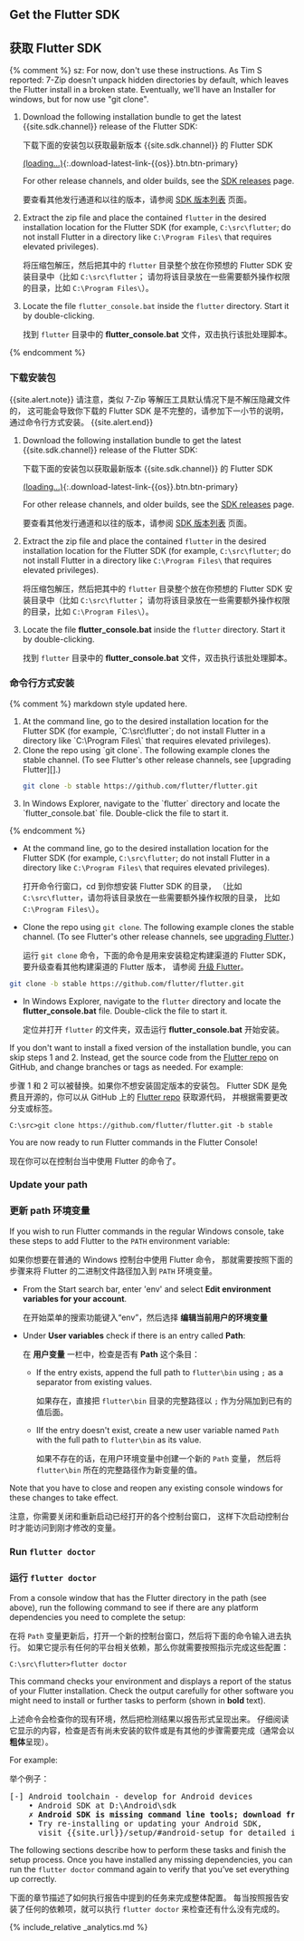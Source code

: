 ## Get the Flutter SDK

## 获取 Flutter SDK

{% comment %} 
sz: For now, don't use these instructions. As Tim S reported:
7-Zip doesn't unpack hidden directories by default,
which leaves the Flutter install in a broken state.
Eventually, we'll have an Installer for windows,
but for now use "git clone".
 1. Download the following installation bundle to get the latest
    {{site.sdk.channel}} release of the Flutter SDK:

    下载下面的安装包以获取最新版本 {{site.sdk.channel}} 的 Flutter SDK

    [(loading...)](#){:.download-latest-link-{{os}}.btn.btn-primary}

    For other release channels, and older builds, see the [SDK
    releases](/docs/development/tools/sdk/releases) page.

    要查看其他发行通道和以往的版本，请参阅 [SDK 版本列表](/docs/development/tools/sdk/releases) 页面。

 1. Extract the zip file and place the contained `flutter` in the desired
    installation location for the Flutter SDK
    (for example, `C:\src\flutter`; do not
    install Flutter in a directory like `C:\Program Files\` that requires
    elevated privileges).
    
    将压缩包解压，然后把其中的 `flutter` 目录整个放在你预想的 Flutter SDK 
    安装目录中（比如 `C:\src\flutter`；
    请勿将该目录放在一些需要额外操作权限的目录，比如 `C:\Program Files\`）。

 1. Locate the file `flutter_console.bat` inside the `flutter` directory.
    Start it by double-clicking.

    找到 `flutter` 目录中的 **flutter_console.bat** 文件，双击执行该批处理脚本。
    
{% endcomment %}

### 下载安装包

{{site.alert.note}}
请注意，类似 7-Zip 等解压工具默认情况下是不解压隐藏文件的，
这可能会导致你下载的 Flutter SDK 是不完整的，请参加下一小节的说明，
通过命令行方式安装。
{{site.alert.end}}

 1. Download the following installation bundle to get the latest
    {{site.sdk.channel}} release of the Flutter SDK:

    下载下面的安装包以获取最新版本 {{site.sdk.channel}} 的 Flutter SDK

    [(loading...)](#){:.download-latest-link-{{os}}.btn.btn-primary}

    For other release channels, and older builds, see the [SDK
    releases](/docs/development/tools/sdk/releases) page.

    要查看其他发行通道和以往的版本，请参阅 
    [SDK 版本列表](/docs/development/tools/sdk/releases) 页面。

 1. Extract the zip file and place the contained `flutter` in the desired
    installation location for the Flutter SDK
    (for example, `C:\src\flutter`; do not
    install Flutter in a directory like `C:\Program Files\` that requires
    elevated privileges).
    
    将压缩包解压，然后把其中的 `flutter` 目录整个放在你预想的 Flutter SDK 
    安装目录中（比如 `C:\src\flutter`；
    请勿将该目录放在一些需要额外操作权限的目录，比如 `C:\Program Files\`）。

 1. Locate the file **flutter_console.bat** inside the `flutter` directory.
    Start it by double-clicking.

    找到 `flutter` 目录中的 **flutter_console.bat** 文件，双击执行该批处理脚本。

### 命令行方式安装

{% comment %} 
markdown style updated here.

<ol markdown="1">
<li markdown="1">At the command line,
    go to the desired installation location
    for the Flutter SDK (for example, `C:\src\flutter`; 
    do not install Flutter in a directory like `C:\Program Files\`
    that requires elevated privileges).
</li>
<li markdown="1">Clone the repo using `git clone`.
    The following example clones the stable channel.
    (To see Flutter's other release channels,
    see [upgrading Flutter][].)

```sh
git clone -b stable https://github.com/flutter/flutter.git
```
</li>
<li markdown="1">In Windows Explorer, navigate to the `flutter`
    directory and locate the `flutter_console.bat` file.
    Double-click the file to start it.
</li>
</ol>

{% endcomment %}

 -  At the command line, 
    go to the desired installation location
    for the Flutter SDK (for example, `C:\src\flutter`; 
    do not install Flutter in a directory like `C:\Program Files\`
    that requires elevated privileges).
    
    打开命令行窗口，cd 到你想安装 Flutter SDK 的目录，
    （比如 `C:\src\flutter`，请勿将该目录放在一些需要额外操作权限的目录，
    比如 `C:\Program Files\`）。

 -  Clone the repo using `git clone`.
    The following example clones the stable channel.
    (To see Flutter's other release channels,
    see [upgrading Flutter][].)

    运行 `git clone` 命令，下面的命令是用来安装稳定构建渠道的 Flutter SDK，
    要升级查看其他构建渠道的 Flutter 版本，
    请参阅 [升级 Flutter][upgrading Flutter]。


```sh
git clone -b stable https://github.com/flutter/flutter.git
```

 -  In Windows Explorer, navigate to the `flutter`
    directory and locate the **flutter_console.bat** file.
    Double-click the file to start it.

    定位并打开 `flutter` 的文件夹，双击运行 **flutter_console.bat** 开始安装。


If you don't want to install a fixed version of the installation 
bundle, you can skip steps 1 and 2. Instead, get the source code 
from the [Flutter repo](https://github.com/flutter/flutter) on 
GitHub, and change branches or tags as needed. For example:

步骤 1 和 2 可以被替换。如果你不想安装固定版本的安装包。
Flutter SDK 是免费且开源的，你可以从 GitHub 上的 
[Flutter repo](https://github.com/flutter/flutter) 获取源代码，
并根据需要更改分支或标签。

```batchfile
C:\src>git clone https://github.com/flutter/flutter.git -b stable
```

You are now ready to run Flutter commands in the Flutter Console!

现在你可以在控制台当中使用 Flutter 的命令了。

### Update your path

### 更新 path 环境变量

If you wish to run Flutter commands in the regular Windows console,
take these steps to add Flutter to the `PATH` environment variable:

如果你想要在普通的 Windows 控制台中使用 Flutter 命令，
那就需要按照下面的步骤来将 Flutter 的二进制文件路径加入到 `PATH` 环境变量。

* From the Start search bar, enter 'env'
  and select **Edit environment variables for your account**.

  在开始菜单的搜索功能键入“env”，然后选择 **编辑当前用户的环境变量**
  
* Under **User variables** check if there is an entry called **Path**:

  在 **用户变量** 一栏中，检查是否有 **Path** 这个条目：
  
  * If the entry exists, append the full path to `flutter\bin` using
    `;` as a separator from existing values.

    如果存在，直接把 `flutter\bin` 目录的完整路径以 `;` 
    作为分隔加到已有的值后面。
    
  * IIf the entry doesn't exist,
    create a new user variable named `Path` with
    the full path to `flutter\bin` as its value.

    如果不存在的话，在用户环境变量中创建一个新的 `Path` 变量，
    然后将 `flutter\bin` 所在的完整路径作为新变量的值。

Note that you have to close and reopen any existing console windows
for these changes to take effect.

注意，你需要关闭和重新启动已经打开的各个控制台窗口，
这样下次启动控制台时才能访问到刚才修改的变量。

### Run `flutter doctor`

### 运行 `flutter doctor`

From a console window that has the Flutter directory in the
path (see above), run the following command to see if there
are any platform dependencies you need to complete the setup:

在将 `Path` 变量更新后，打开一个新的控制台窗口，然后将下面的命令输入进去执行。
如果它提示有任何的平台相关依赖，那么你就需要按照指示完成这些配置：

```batchfile
C:\src\flutter>flutter doctor
```

This command checks your environment and displays a report of the status
of your Flutter installation. Check the output carefully for other
software you might need to install or further tasks to perform
(shown in **bold** text).

上述命令会检查你的现有环境，然后把检测结果以报告形式呈现出来。
仔细阅读它显示的内容，检查是否有尚未安装的软件或是有其他的步骤需要完成（通常会以**粗体**呈现）。

For example:

举个例子：

<pre>
[-] Android toolchain - develop for Android devices
    • Android SDK at D:\Android\sdk
    <strong>✗ Android SDK is missing command line tools; download from https://goo.gl/XxQghQ</strong>
    • Try re-installing or updating your Android SDK,
      visit {{site.url}}/setup/#android-setup for detailed instructions.
</pre>

The following sections describe how to perform these tasks and
finish the setup process. Once you have installed any missing
dependencies, you can run the `flutter doctor` command again to
verify that you’ve set everything up correctly.

下面的章节描述了如何执行报告中提到的任务来完成整体配置。
每当按照报告安装了任何的依赖项，就可以执行 `flutter doctor` 来检查还有什么没有完成的。

{% include_relative _analytics.md %}


[upgrading Flutter]: /docs/development/tools/sdk/upgrading
